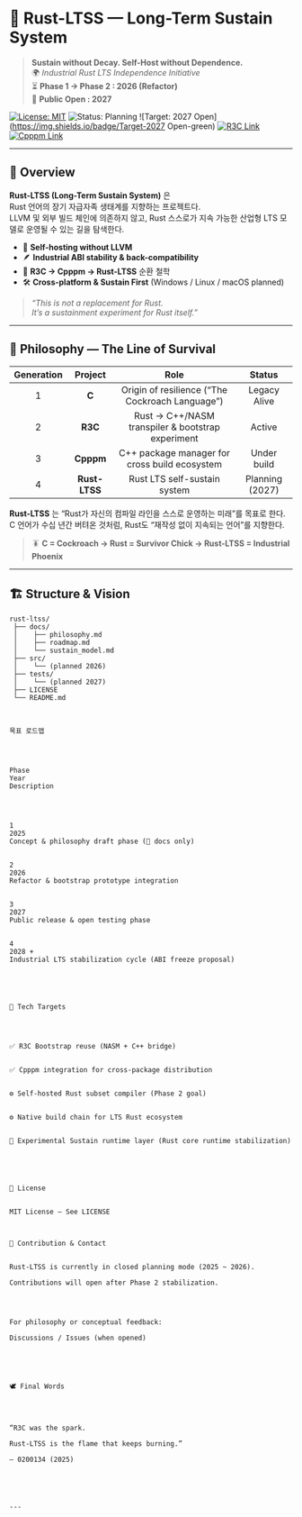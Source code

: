 
# 🦀 Rust-LTSS — Long-Term Sustain System  
> **Sustain without Decay. Self-Host without Dependence.**  
> 🌍 *Industrial Rust LTS Independence Initiative*  
> ⏳ **Phase 1 → Phase 2 : 2026 (Refactor)**  
> 🚀 **Public Open : 2027**

[![License: MIT](https://img.shields.io/badge/License-MIT-blue.svg)](LICENSE)
![Status: Planning](https://img.shields.io/badge/Status-Planning-orange)
![Target: 2027 Open](https://img.shields.io/badge/Target-2027 Open-green)
[![R3C Link](https://img.shields.io/badge/Upstream-R3C-blueviolet)](https://github.com/0200134/r3c)
[![Cpppm Link](https://img.shields.io/badge/Bridge-Cpppm-lightgrey)](https://github.com/0200134/cpppm)

---

## 🧭 Overview  
**Rust-LTSS (Long-Term Sustain System)** 은  
Rust 언어의 장기 자급자족 생태계를 지향하는 프로젝트다.  
LLVM 및 외부 빌드 체인에 의존하지 않고, Rust 스스로가 지속 가능한 산업형 LTS 모델로 운영될 수 있는 길을 탐색한다.

- 🧩 **Self-hosting without LLVM**  
- 🪶 **Industrial ABI stability & back-compatibility**  
- 🔁 **R3C → Cpppm → Rust-LTSS** 순환 철학  
- 🛠️ **Cross-platform & Sustain First** (Windows / Linux / macOS planned)  

> _“This is not a replacement for Rust.  
> It’s a sustainment experiment for Rust itself.”_

---

## 🧬 Philosophy — The Line of Survival  

| Generation | Project | Role | Status |
|:--:|:--:|:--:|:--:|
| 1 | **C** | Origin of resilience (“The Cockroach Language”) | Legacy Alive |
| 2 | **R3C** | Rust → C++/NASM transpiler & bootstrap experiment | Active |
| 3 | **Cpppm** | C++ package manager for cross build ecosystem | Under build |
| 4 | **Rust-LTSS** | Rust LTS self-sustain system | Planning (2027) |

**Rust-LTSS** 는 “Rust가 자신의 컴파일 라인을 스스로 운영하는 미래”를 목표로 한다.  
C 언어가 수십 년간 버텨온 것처럼, Rust도 “재작성 없이 지속되는 언어”를 지향한다.  

> 🪳 **C = Cockroach → Rust = Survivor Chick → Rust-LTSS = Industrial Phoenix**

---

## 🏗️ Structure & Vision  

```text
rust-ltss/
 ├── docs/
 │    ├── philosophy.md
 │    ├── roadmap.md
 │    └── sustain_model.md
 ├── src/
 │    └── (planned 2026)
 ├── tests/
 │    └── (planned 2027)
 ├── LICENSE
 └── README.md



목표 로드맵




Phase
Year
Description




1
2025
Concept & philosophy draft phase (📘 docs only)


2
2026
Refactor & bootstrap prototype integration


3
2027
Public release & open testing phase


4
2028 +
Industrial LTS stabilization cycle (ABI freeze proposal)





🧰 Tech Targets




✅ R3C Bootstrap reuse (NASM + C++ bridge)


✅ Cpppm integration for cross-package distribution


⚙️ Self-hosted Rust subset compiler (Phase 2 goal)


⚙️ Native build chain for LTS Rust ecosystem


🧪 Experimental Sustain runtime layer (Rust core runtime stabilization)





📜 License


MIT License — See LICENSE



💬 Contribution & Contact


Rust-LTSS is currently in closed planning mode (2025 ~ 2026).

Contributions will open after Phase 2 stabilization.




For philosophy or conceptual feedback:

Discussions / Issues (when opened)





🕊️ Final Words




“R3C was the spark.

Rust-LTSS is the flame that keeps burning.”

— 0200134 (2025)





---




